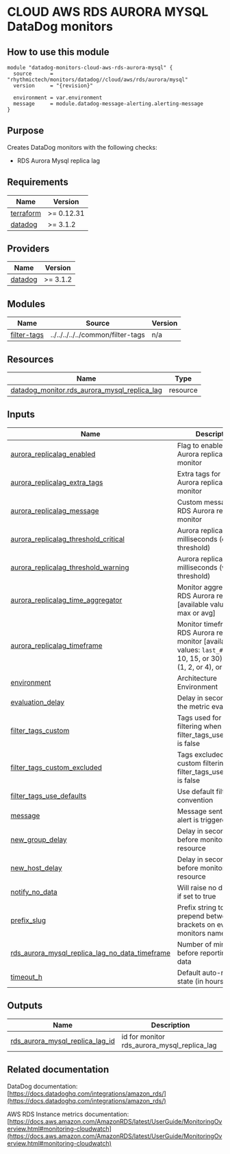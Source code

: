 # CLOUD AWS RDS AURORA MYSQL DataDog monitors

## How to use this module

```hcl
module "datadog-monitors-cloud-aws-rds-aurora-mysql" {
  source      = "rhythmictech/monitors/datadog//cloud/aws/rds/aurora/mysql"
  version     = "{revision}"

  environment = var.environment
  message     = module.datadog-message-alerting.alerting-message
}

```

## Purpose

Creates DataDog monitors with the following checks:

- RDS Aurora Mysql replica lag

<!-- BEGIN_TF_DOCS -->
## Requirements

| Name | Version |
|------|---------|
| <a name="requirement_terraform"></a> [terraform](#requirement\_terraform) | >= 0.12.31 |
| <a name="requirement_datadog"></a> [datadog](#requirement\_datadog) | >= 3.1.2 |

## Providers

| Name | Version |
|------|---------|
| <a name="provider_datadog"></a> [datadog](#provider\_datadog) | >= 3.1.2 |

## Modules

| Name | Source | Version |
|------|--------|---------|
| <a name="module_filter-tags"></a> [filter-tags](#module\_filter-tags) | ../../../../../common/filter-tags | n/a |

## Resources

| Name | Type |
|------|------|
| [datadog_monitor.rds_aurora_mysql_replica_lag](https://registry.terraform.io/providers/DataDog/datadog/latest/docs/resources/monitor) | resource |

## Inputs

| Name | Description | Type | Default | Required |
|------|-------------|------|---------|:--------:|
| <a name="input_aurora_replicalag_enabled"></a> [aurora\_replicalag\_enabled](#input\_aurora\_replicalag\_enabled) | Flag to enable RDS Aurora replica lag monitor | `string` | `"true"` | no |
| <a name="input_aurora_replicalag_extra_tags"></a> [aurora\_replicalag\_extra\_tags](#input\_aurora\_replicalag\_extra\_tags) | Extra tags for RDS Aurora replica lag monitor | `list(string)` | `[]` | no |
| <a name="input_aurora_replicalag_message"></a> [aurora\_replicalag\_message](#input\_aurora\_replicalag\_message) | Custom message for RDS Aurora replica lag monitor | `string` | `""` | no |
| <a name="input_aurora_replicalag_threshold_critical"></a> [aurora\_replicalag\_threshold\_critical](#input\_aurora\_replicalag\_threshold\_critical) | Aurora replica lag in milliseconds (critical threshold) | `string` | `"200"` | no |
| <a name="input_aurora_replicalag_threshold_warning"></a> [aurora\_replicalag\_threshold\_warning](#input\_aurora\_replicalag\_threshold\_warning) | Aurora replica lag in milliseconds (warning threshold) | `string` | `"100"` | no |
| <a name="input_aurora_replicalag_time_aggregator"></a> [aurora\_replicalag\_time\_aggregator](#input\_aurora\_replicalag\_time\_aggregator) | Monitor aggregator for RDS Aurora replica lag [available values: min, max or avg] | `string` | `"min"` | no |
| <a name="input_aurora_replicalag_timeframe"></a> [aurora\_replicalag\_timeframe](#input\_aurora\_replicalag\_timeframe) | Monitor timeframe for RDS Aurora replica lag monitor [available values: `last_#m` (1, 5, 10, 15, or 30), `last_#h` (1, 2, or 4), or `last_1d`] | `string` | `"last_5m"` | no |
| <a name="input_environment"></a> [environment](#input\_environment) | Architecture Environment | `string` | n/a | yes |
| <a name="input_evaluation_delay"></a> [evaluation\_delay](#input\_evaluation\_delay) | Delay in seconds for the metric evaluation | `number` | `900` | no |
| <a name="input_filter_tags_custom"></a> [filter\_tags\_custom](#input\_filter\_tags\_custom) | Tags used for custom filtering when filter\_tags\_use\_defaults is false | `string` | `"*"` | no |
| <a name="input_filter_tags_custom_excluded"></a> [filter\_tags\_custom\_excluded](#input\_filter\_tags\_custom\_excluded) | Tags excluded for custom filtering when filter\_tags\_use\_defaults is false | `string` | `""` | no |
| <a name="input_filter_tags_use_defaults"></a> [filter\_tags\_use\_defaults](#input\_filter\_tags\_use\_defaults) | Use default filter tags convention | `string` | `"true"` | no |
| <a name="input_message"></a> [message](#input\_message) | Message sent when an alert is triggered | `any` | n/a | yes |
| <a name="input_new_group_delay"></a> [new\_group\_delay](#input\_new\_group\_delay) | Delay in seconds before monitor new resource | `number` | `300` | no |
| <a name="input_new_host_delay"></a> [new\_host\_delay](#input\_new\_host\_delay) | Delay in seconds before monitor new resource | `number` | `300` | no |
| <a name="input_notify_no_data"></a> [notify\_no\_data](#input\_notify\_no\_data) | Will raise no data alert if set to true | `bool` | `true` | no |
| <a name="input_prefix_slug"></a> [prefix\_slug](#input\_prefix\_slug) | Prefix string to prepend between brackets on every monitors names | `string` | `""` | no |
| <a name="input_rds_aurora_mysql_replica_lag_no_data_timeframe"></a> [rds\_aurora\_mysql\_replica\_lag\_no\_data\_timeframe](#input\_rds\_aurora\_mysql\_replica\_lag\_no\_data\_timeframe) | Number of minutes before reporting no data | `string` | `10` | no |
| <a name="input_timeout_h"></a> [timeout\_h](#input\_timeout\_h) | Default auto-resolving state (in hours) | `number` | `0` | no |

## Outputs

| Name | Description |
|------|-------------|
| <a name="output_rds_aurora_mysql_replica_lag_id"></a> [rds\_aurora\_mysql\_replica\_lag\_id](#output\_rds\_aurora\_mysql\_replica\_lag\_id) | id for monitor rds\_aurora\_mysql\_replica\_lag |
<!-- END_TF_DOCS -->
## Related documentation

DataDog documentation: [https://docs.datadoghq.com/integrations/amazon_rds/](https://docs.datadoghq.com/integrations/amazon_rds/)

AWS RDS Instance metrics documentation: [https://docs.aws.amazon.com/AmazonRDS/latest/UserGuide/MonitoringOverview.html#monitoring-cloudwatch](https://docs.aws.amazon.com/AmazonRDS/latest/UserGuide/MonitoringOverview.html#monitoring-cloudwatch)

